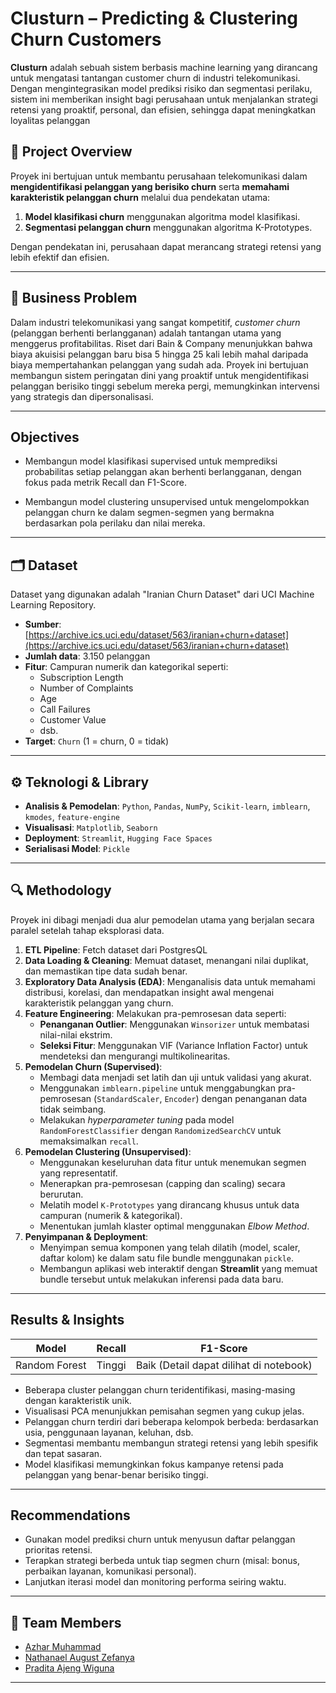 # Clusturn – Predicting & Clustering Churn Customers

**Clusturn** adalah sebuah sistem berbasis machine learning yang dirancang untuk mengatasi tantangan customer churn di industri telekomunikasi. Dengan mengintegrasikan model prediksi risiko dan segmentasi perilaku, sistem ini memberikan insight bagi perusahaan untuk menjalankan strategi retensi yang proaktif, personal, dan efisien, sehingga dapat meningkatkan loyalitas pelanggan

## 📌 Project Overview

Proyek ini bertujuan untuk membantu perusahaan telekomunikasi dalam **mengidentifikasi pelanggan yang berisiko churn** serta **memahami karakteristik pelanggan churn** melalui dua pendekatan utama:

1. **Model klasifikasi churn** menggunakan algoritma model klasifikasi.
2. **Segmentasi pelanggan churn** menggunakan algoritma K-Prototypes.

Dengan pendekatan ini, perusahaan dapat merancang strategi retensi yang lebih efektif dan efisien.

---

## 🎯 Business Problem

Dalam industri telekomunikasi yang sangat kompetitif, *customer churn* (pelanggan berhenti berlangganan) adalah tantangan utama yang menggerus profitabilitas. Riset dari Bain & Company menunjukkan bahwa biaya akuisisi pelanggan baru bisa 5 hingga 25 kali lebih mahal daripada biaya mempertahankan pelanggan yang sudah ada. Proyek ini bertujuan membangun sistem peringatan dini yang proaktif untuk mengidentifikasi pelanggan berisiko tinggi sebelum mereka pergi, memungkinkan intervensi yang strategis dan dipersonalisasi.

---

## Objectives

* Membangun model klasifikasi supervised untuk memprediksi probabilitas setiap pelanggan akan berhenti berlangganan, dengan fokus pada metrik Recall dan F1-Score.

* Membangun model clustering unsupervised untuk mengelompokkan pelanggan churn ke dalam segmen-segmen yang bermakna berdasarkan pola perilaku dan nilai mereka.

---

## 🗂️ Dataset

Dataset yang digunakan adalah "Iranian Churn Dataset" dari UCI Machine Learning Repository.
- **Sumber**: [https://archive.ics.uci.edu/dataset/563/iranian+churn+dataset](https://archive.ics.uci.edu/dataset/563/iranian+churn+dataset)
- **Jumlah data**: 3.150 pelanggan
- **Fitur**: Campuran numerik dan kategorikal seperti:
  - Subscription Length
  - Number of Complaints
  - Age
  - Call Failures
  - Customer Value
  - dsb.
- **Target**: `Churn` (1 = churn, 0 = tidak)

---

## ⚙️ Teknologi & Library

* **Analisis & Pemodelan**: `Python`, `Pandas`, `NumPy`, `Scikit-learn`, `imblearn`, `kmodes`, `feature-engine`
* **Visualisasi**: `Matplotlib`, `Seaborn`
* **Deployment**: `Streamlit`, `Hugging Face Spaces`
* **Serialisasi Model**: `Pickle`

---

## 🔍 Methodology

Proyek ini dibagi menjadi dua alur pemodelan utama yang berjalan secara paralel setelah tahap eksplorasi data.

1.  **ETL Pipeline**: Fetch dataset dari PostgresQL
2. **Data Loading & Cleaning**: Memuat dataset, menangani nilai duplikat, dan memastikan tipe data sudah benar.
3.  **Exploratory Data Analysis (EDA)**: Menganalisis data untuk memahami distribusi, korelasi, dan mendapatkan insight awal mengenai karakteristik pelanggan yang churn.
4.  **Feature Engineering**: Melakukan pra-pemrosesan data seperti:
    * **Penanganan Outlier**: Menggunakan `Winsorizer` untuk membatasi nilai-nilai ekstrim.
    * **Seleksi Fitur**: Menggunakan VIF (Variance Inflation Factor) untuk mendeteksi dan mengurangi multikolinearitas.
5.  **Pemodelan Churn (Supervised)**:
    * Membagi data menjadi set latih dan uji untuk validasi yang akurat.
    * Menggunakan `imblearn.pipeline` untuk menggabungkan pra-pemrosesan (`StandardScaler`, `Encoder`) dengan penanganan data tidak seimbang.
    * Melakukan *hyperparameter tuning* pada model `RandomForestClassifier` dengan `RandomizedSearchCV` untuk memaksimalkan `recall`.
6.  **Pemodelan Clustering (Unsupervised)**:
    * Menggunakan keseluruhan data fitur untuk menemukan segmen yang representatif.
    * Menerapkan pra-pemrosesan (capping dan scaling) secara berurutan.
    * Melatih model `K-Prototypes` yang dirancang khusus untuk data campuran (numerik & kategorikal).
    * Menentukan jumlah klaster optimal menggunakan *Elbow Method*.
7.  **Penyimpanan & Deployment**:
    * Menyimpan semua komponen yang telah dilatih (model, scaler, daftar kolom) ke dalam satu file bundle menggunakan `pickle`.
    * Membangun aplikasi web interaktif dengan **Streamlit** yang memuat bundle tersebut untuk melakukan inferensi pada data baru.

---

## Results & Insights
| Model | Recall | F1-Score |
|-------|--------|----------|
| Random Forest | Tinggi | Baik (Detail dapat dilihat di notebook) |

- Beberapa cluster pelanggan churn teridentifikasi, masing-masing dengan karakteristik unik.
- Visualisasi PCA menunjukkan pemisahan segmen yang cukup jelas.
- Pelanggan churn terdiri dari beberapa kelompok berbeda: berdasarkan usia, penggunaan layanan, keluhan, dsb.
- Segmentasi membantu membangun strategi retensi yang lebih spesifik dan tepat sasaran.
- Model klasifikasi memungkinkan fokus kampanye retensi pada pelanggan yang benar-benar berisiko tinggi.

---

## Recommendations
- Gunakan model prediksi churn untuk menyusun daftar pelanggan prioritas retensi.
- Terapkan strategi berbeda untuk tiap segmen churn (misal: bonus, perbaikan layanan, komunikasi personal).
- Lanjutkan iterasi model dan monitoring performa seiring waktu.

---

## 👥 Team Members
- [Azhar Muhammad](https://github.com/azharmuhammad-3124)
- [Nathanael August Zefanya](https://github.com/nathanaelzefanya)
- [Pradita Ajeng Wiguna](https://github.com/praditaw)

---
